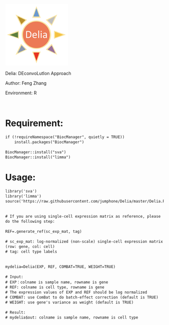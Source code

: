 <img src="https://github.com/jumphone/Delia/blob/master/img/Delia_LOGO.png" width="200">


Delia: DEconvoLutIon Approach

Author: Feng Zhang

Environment: R 

</br>

# Requirement:

    if (!requireNamespace("BiocManager", quietly = TRUE))
        install.packages("BiocManager")
        
    BiocManager::install("sva")
    BiocManager::install("limma")

# Usage:

    library('sva')
    library('limma')
    source('https://raw.githubusercontent.com/jumphone/Delia/master/Delia.R')
    
    
    # If you are using single-cell expression matrix as reference, please do the following step:
    
    REF=.generate_ref(sc_exp_mat, tag)
    
    # sc_exp_mat: log-normalized (non-scale) single-cell expression matrix (row: gene, col: cell)
    # tag: cell type labels
    
    
    mydelia=Delia(EXP, REF, COMBAT=TRUE, WEIGHT=TRUE)
        
    # Input:            
    # EXP：colname is sample name, rowname is gene
    # REF: colname is cell type, rowname is gene 
    # The expression values of EXP and REF should be log normalized   
    # COMBAT: use ComBat to do batch-effect correction (default is TRUE)
    # WEIGHT: use gene's variance as weight (default is TRUE)
    
    # Result:   
    # mydelia$out: colname is sample name, rowname is cell type
    
    



